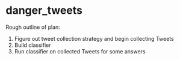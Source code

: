 # danger_tweets

Rough outline of plan:
 1. Figure out tweet collection strategy and begin collecting Tweets
 2. Build classifier
 3. Run classifier on collected Tweets for some answers
